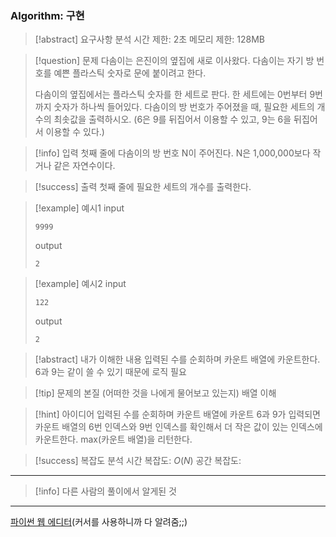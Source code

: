 ### Algorithm: 구현

> [!abstract] 요구사항 분석
> 시간 제한: 2초
> 메모리 제한: 128MB

> [!question] 문제
> 다솜이는 은진이의 옆집에 새로 이사왔다. 다솜이는 자기 방 번호를 예쁜 플라스틱 숫자로 문에 붙이려고 한다.
>
> 다솜이의 옆집에서는 플라스틱 숫자를 한 세트로 판다. 한 세트에는 0번부터 9번까지 숫자가 하나씩 들어있다. 다솜이의 방 번호가 주어졌을 때, 필요한 세트의 개수의 최솟값을 출력하시오. (6은 9를 뒤집어서 이용할 수 있고, 9는 6을 뒤집어서 이용할 수 있다.)

> [!info] 입력
> 첫째 줄에 다솜이의 방 번호 N이 주어진다. N은 1,000,000보다 작거나 같은 자연수이다.

> [!success] 출력
> 첫째 줄에 필요한 세트의 개수를 출력한다.

> [!example] 예시1
> input
>
> ```
> 9999
> ```
>
> output
>
> ```
> 2
> ```

> [!example] 예시2
> input
>
> ```
> 122
> ```
>
> output
>
> ```
> 2
> ```

> [!abstract] 내가 이해한 내용
> 입력된 수를 순회하며 카운트 배열에 카운트한다.
> 6과 9는 같이 쓸 수 있기 때문에 로직 필요

> [!tip] 문제의 본질 (어떠한 것을 나에게 물어보고 있는지)
> 배열 이해

> [!hint] 아이디어
> 입력된 수를 순회하며 카운트 배열에 카운트
> 6과 9가 입력되면 카운트 배열의 6번 인덱스와 9번 인덱스를 확인해서 더 작은 값이 있는 인덱스에 카운트한다.
> max(카운트 배열)을 리턴한다.

> [!success] 복잡도 분석
> 시간 복잡도: $O(N)$
> 공간 복잡도:

---

> [!info] 다른 사람의 풀이에서 알게된 것

---

[파이썬 웹 에디터](https://replit.com/@alsrudgh0210/KhakiPrettyClient#main.py)(커서를 사용하니까 다 알려줌;;)
